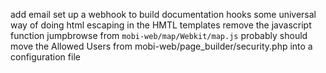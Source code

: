 add email 
set up a webhook to build documentation hooks
some universal way of doing html escaping in the HMTL templates
remove the javascript function jumpbrowse from ``mobi-web/map/Webkit/map.js``
probably should move the Allowed Users from mobi-web/page_builder/security.php into a configuration file

